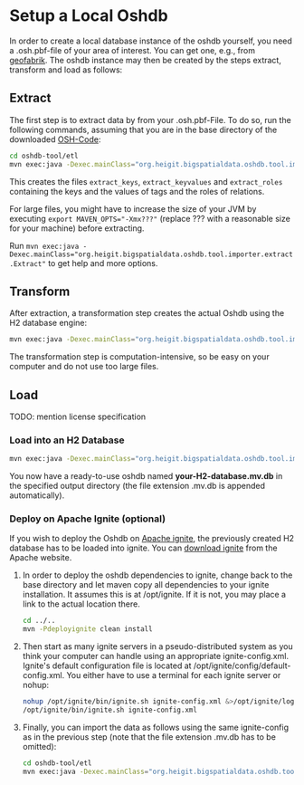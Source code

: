 # Setup a Local Oshdb

In order to create a local database instance of the oshdb yourself, you
need a .osh.pbf-file of your area of interest. You can get one, e.g., from
[geofabrik](http://download.geofabrik.de/). The oshdb instance may then
be created by the steps extract, transform and load as follows:

## Extract

The first step is to extract data by from your .osh.pbf-File. To do so,
run the following commands, assuming that you are in the base directory 
of the downloaded 
[OSH-Code](https://gitlab.gistools.geog.uni-heidelberg.de/giscience/big-data/oshdb/core/tree/master):


```bash
cd oshdb-tool/etl
mvn exec:java -Dexec.mainClass="org.heigit.bigspatialdata.oshdb.tool.importer.extract.Extract" -Dexec.args="--pbf /absolute/path/to/file.osh.pbf -tmpDir ./tmpFiles"
```

This creates the files `extract_keys`, `extract_keyvalues` and `extract_roles` 
containing the keys and the values of tags and the roles of relations.

For large files, you might have to increase the size of your JVM by executing
`export MAVEN_OPTS="-Xmx???"` (replace ??? with a reasonable size for your machine)
before extracting.

Run `mvn exec:java -Dexec.mainClass="org.heigit.bigspatialdata.oshdb.tool.importer.extract.Extract"`
to get help and more options.


## Transform

After extraction, a transformation step creates the actual Oshdb using
the H2 database engine:

```bash
mvn exec:java -Dexec.mainClass="org.heigit.bigspatialdata.oshdb.tool.importer.transform.Transform" -Dexec.args="--pbf /absolute/path/to/file.osh.pbf -tmpDir ./tmpFiles"
```
The transformation step is computation-intensive, so be easy on your computer
and do not use too large files.


## Load

TODO: mention license specification

### Load into an H2 Database

```bash
mvn exec:java -Dexec.mainClass="org.heigit.bigspatialdata.oshdb.tool.importer.load.handle.OSHDB2H2Handler" -Dexec.args="-tmpDir ./tmpFiles --out /absolote/path/to/your-H2-database"
```

You now have a ready-to-use oshdb named **your-H2-database.mv.db** in the specified
output directory (the file extension .mv.db is appended automatically).


### Deploy on Apache Ignite (optional)

If you wish to deploy the Oshdb on [Apache ignite](https://ignite.apache.org),
the previously created H2 database has to be loaded into ignite. You can 
[download ignite](https://ignite.apache.org/download.cgi#binaries) from the
Apache website.

1. In order to deploy the oshdb dependencies to ignite,
   change back to the base directory and let maven copy all dependencies to
   your ignite installation. It assumes this is at /opt/ignite. If it is not,
   you may place a link to the actual location there.<br>
   ```bash
   cd ../..
   mvn -Pdeployignite clean install
   ```

2. Then start as many ignite servers in a pseudo-distributed system as you
   think your computer can handle using an appropriate ignite-config.xml.
   Ignite's default configuration file is located at
   /opt/ignite/config/default-config.xml.
   You either have to use a terminal for each ignite server or nohup:<br>
   ```bash
   nohup /opt/ignite/bin/ignite.sh ignite-config.xml &>/opt/ignite/log.log &
   /opt/ignite/bin/ignite.sh ignite-config.xml
   ```

3. Finally, you can import the data as follows using
   the same ignite-config as in the previous step (note that the file extension .mv.db
   has to be omitted):<br>
   ```bash
   cd oshdb-tool/etl
   mvn exec:java -Dexec.mainClass="org.heigit.bigspatialdata.oshdb.tool.importer.util.OSHDB2Ignite" -Dexec.args="-ignite ignite-config.xml -db /absolute/path/to/your-H2-database"
   ```

